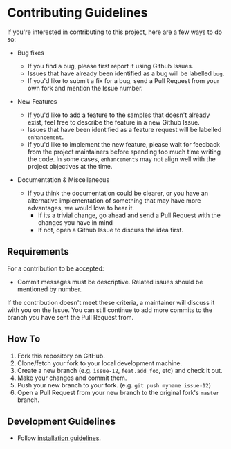 # Contributing Guidelines

If you're interested in contributing to this project, here are a few ways to do so:

*  Bug fixes
    -  If you find a bug, please first report it using Github Issues.
    -  Issues that have already been identified as a bug will be labelled `bug`.
    -  If you'd like to submit a fix for a bug, send a Pull Request from your own fork and mention the Issue number.

*  New Features
    -  If you'd like to add a feature to the samples that doesn't already exist, feel free to describe the feature in a new Github Issue.
    -  Issues that have been identified as a feature request will be labelled `enhancement`.
    -  If you'd like to implement the new feature, please wait for feedback from the project maintainers before spending too much time writing the code. In some cases, `enhancement`s may not align well with the project objectives at the time.
*  Documentation & Miscellaneous
    -  If you think the documentation could be clearer, or you have an alternative
       implementation of something that may have more advantages, we would love to hear it.
       -  If its a trivial change, go ahead and send a Pull Request with the changes you have in mind
       -  If not, open a Github Issue to discuss the idea first.

## Requirements

For a contribution to be accepted:

*  Commit messages must be descriptive. Related issues should be mentioned by number.

If the contribution doesn't meet these criteria, a maintainer will discuss it with you on the Issue. You can still continue to add more commits to the branch you have sent the Pull Request from.

## How To

1. Fork this repository on GitHub.
2. Clone/fetch your fork to your local development machine.
3. Create a new branch (e.g. `issue-12`, `feat.add_foo`, etc) and check it out.
4. Make your changes and commit them.
5. Push your new branch to your fork. (e.g. `git push myname issue-12`)
6. Open a Pull Request from your new branch to the original fork's `master` branch.

## Development Guidelines

* Follow [installation guidelines](README.md).
